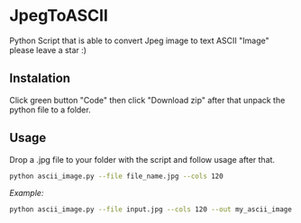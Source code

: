 # JpegToASCII
Python Script that is able to convert Jpeg image to text ASCII "Image" please leave a star :)


## Instalation

Click green button "Code" then click "Download zip" after that unpack the python file to a folder.


## Usage
Drop a .jpg file to your folder with the script and follow usage after that.

```sh
python ascii_image.py --file file_name.jpg --cols 120
```
*Example:*
```sh
python ascii_image.py --file input.jpg --cols 120 --out my_ascii_image.txt
```

